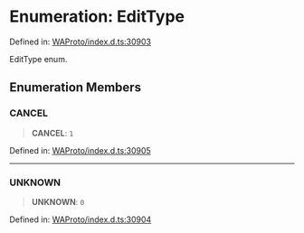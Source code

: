 # Enumeration: EditType

Defined in: [WAProto/index.d.ts:30903](https://github.com/WhiskeySockets/Baileys/blob/2fdabb7f387029b680a2c5e056c7022c25b0f110/WAProto/index.d.ts#L30903)

EditType enum.

## Enumeration Members

### CANCEL

> **CANCEL**: `1`

Defined in: [WAProto/index.d.ts:30905](https://github.com/WhiskeySockets/Baileys/blob/2fdabb7f387029b680a2c5e056c7022c25b0f110/WAProto/index.d.ts#L30905)

***

### UNKNOWN

> **UNKNOWN**: `0`

Defined in: [WAProto/index.d.ts:30904](https://github.com/WhiskeySockets/Baileys/blob/2fdabb7f387029b680a2c5e056c7022c25b0f110/WAProto/index.d.ts#L30904)
